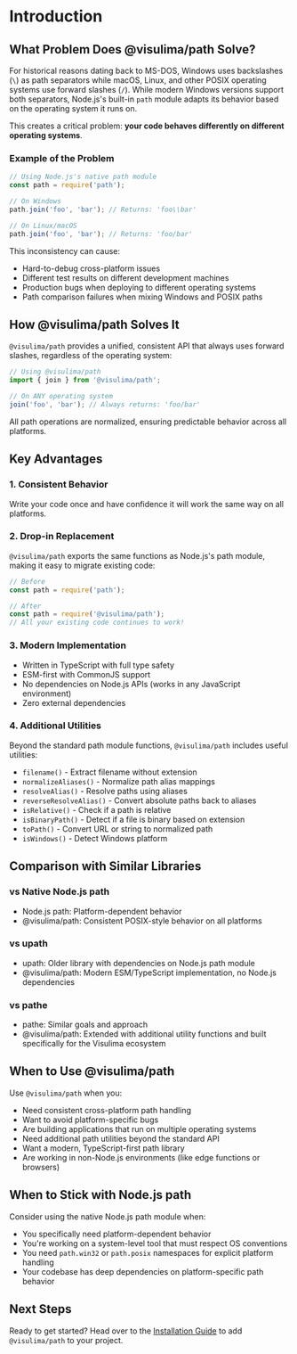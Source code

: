 # Introduction

## What Problem Does @visulima/path Solve?

For historical reasons dating back to MS-DOS, Windows uses backslashes (`\`) as path separators while macOS, Linux, and other POSIX operating systems use forward slashes (`/`). While modern Windows versions support both separators, Node.js's built-in `path` module adapts its behavior based on the operating system it runs on.

This creates a critical problem: **your code behaves differently on different operating systems**.

### Example of the Problem

```javascript
// Using Node.js's native path module
const path = require('path');

// On Windows
path.join('foo', 'bar'); // Returns: 'foo\\bar'

// On Linux/macOS
path.join('foo', 'bar'); // Returns: 'foo/bar'
```

This inconsistency can cause:

- Hard-to-debug cross-platform issues
- Different test results on different development machines
- Production bugs when deploying to different operating systems
- Path comparison failures when mixing Windows and POSIX paths

## How @visulima/path Solves It

`@visulima/path` provides a unified, consistent API that always uses forward slashes, regardless of the operating system:

```javascript
// Using @visulima/path
import { join } from '@visulima/path';

// On ANY operating system
join('foo', 'bar'); // Always returns: 'foo/bar'
```

All path operations are normalized, ensuring predictable behavior across all platforms.

## Key Advantages

### 1. Consistent Behavior

Write your code once and have confidence it will work the same way on all platforms.

### 2. Drop-in Replacement

`@visulima/path` exports the same functions as Node.js's path module, making it easy to migrate existing code:

```javascript
// Before
const path = require('path');

// After
const path = require('@visulima/path');
// All your existing code continues to work!
```

### 3. Modern Implementation

- Written in TypeScript with full type safety
- ESM-first with CommonJS support
- No dependencies on Node.js APIs (works in any JavaScript environment)
- Zero external dependencies

### 4. Additional Utilities

Beyond the standard path module functions, `@visulima/path` includes useful utilities:

- `filename()` - Extract filename without extension
- `normalizeAliases()` - Normalize path alias mappings
- `resolveAlias()` - Resolve paths using aliases
- `reverseResolveAlias()` - Convert absolute paths back to aliases
- `isRelative()` - Check if a path is relative
- `isBinaryPath()` - Detect if a file is binary based on extension
- `toPath()` - Convert URL or string to normalized path
- `isWindows()` - Detect Windows platform

## Comparison with Similar Libraries

### vs Native Node.js path

- Node.js path: Platform-dependent behavior
- @visulima/path: Consistent POSIX-style behavior on all platforms

### vs upath

- upath: Older library with dependencies on Node.js path module
- @visulima/path: Modern ESM/TypeScript implementation, no Node.js dependencies

### vs pathe

- pathe: Similar goals and approach
- @visulima/path: Extended with additional utility functions and built specifically for the Visulima ecosystem

## When to Use @visulima/path

Use `@visulima/path` when you:

- Need consistent cross-platform path handling
- Want to avoid platform-specific bugs
- Are building applications that run on multiple operating systems
- Need additional path utilities beyond the standard API
- Want a modern, TypeScript-first path library
- Are working in non-Node.js environments (like edge functions or browsers)

## When to Stick with Node.js path

Consider using the native Node.js path module when:

- You specifically need platform-dependent behavior
- You're working on a system-level tool that must respect OS conventions
- You need `path.win32` or `path.posix` namespaces for explicit platform handling
- Your codebase has deep dependencies on platform-specific path behavior

## Next Steps

Ready to get started? Head over to the [Installation Guide](./installation.md) to add `@visulima/path` to your project.
